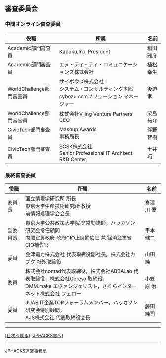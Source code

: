 ## 審査委員会
### 中間オンライン審査委員
|役職|所属|名前|
|---|---|---|
|Academic部門審査員|Kabuku,Inc. President|稲田 雅彦|
|Academic部門審査員|エヌ・ティ・ティ・コミュニケーションズ株式会社|植松 幸生|
|WorldChallenge部門審査員|サイボウズ株式会社<br>システム・コンサルティング本部 cybozu.comソリューション マネージャー|後迫 孝|
|WorldChallenge部門審査員|株式会社Viling Venture Partners<br>CEO|栗島 祐介|
|CivicTech部門審査員|Mashup Awards<br>事務局長|伴野 智樹|
|CivicTech部門審査員|SCSK株式会社<br>Senior Professional IT Architect R&D Center|土井 巧|

### 最終審査委員
|役職|所属|名前|
|---|---|---|
|委員長|国立情報学研究所 所長<br>東京大学生産技術研究所 教授<br>前情報処理学会会長|喜連川 優|
|副委員長|東京大学公共政策大学院 非常勤講師，ハッカソン研究会常任顧問<br>内閣官房政府 政府CIO上席補佐官 兼 経済産業省CIO補佐官|平本 健二|
|委員|会津電力株式会社 代表取締役副社長，株式会社カブク 社外取締役|山田 純|
|委員|株式会社nomad代表取締役，株式会社ABBALab 代表取締役，株式会社Cerevo 取締役，<br>DMM.make エヴァンジェリスト，さくらインターネット株式会社 フェロー|小笠原 治|
|委員|JUAS IT企業TOPフォーラムメンバー，ハッカソン研究会特別顧問，<br>AJS株式会社 代表取締役会長|藤田 純司|


--------------
[[目次へ戻る](../README.md)] [[JPHACKS賞へ](prize.md)]

----
JPHACKS運営事務局
